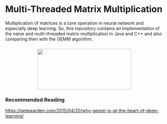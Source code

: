 # Multi-Threaded Matrix Multiplication

Multiplication of matrices is a core operation in neural network and especially deep learning. So, this repository contains an implementation of the naive and multi-threaded matrix multiplication in Java and C++ and also comparing then with the GEMM algorithm.

### 

<p align="center">
<img  style="width:300px; height:130px;" src="https://github.com/tahaemara/multi-threaded-matrix-multiplication/blob/master/assets/results.png?raw=true" alt="" data-canonical-src="https://github.com/tahaemara/multi-threaded-matrix-multiplication/blob/master/assets/results.png?raw=true" /></p>


### Recommended Reading

https://petewarden.com/2015/04/20/why-gemm-is-at-the-heart-of-deep-learning/

